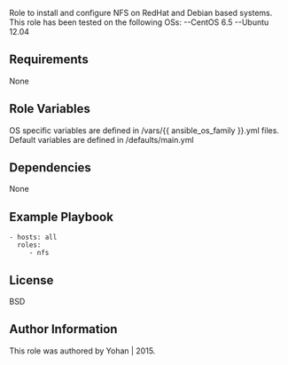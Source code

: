 
Role to install and configure NFS on RedHat and Debian based systems.
This role has been tested on the following OSs:
--CentOS 6.5
--Ubuntu 12.04 

Requirements
------------

None

Role Variables
--------------

OS specific variables are defined in /vars/{{ ansible_os_family }}.yml files. 
Default variables are defined in /defaults/main.yml

Dependencies
------------

None

Example Playbook
----------------

    - hosts: all
      roles:
         - nfs

License
-------

BSD

Author Information
------------------

This role was authored by Yohan | 2015.

